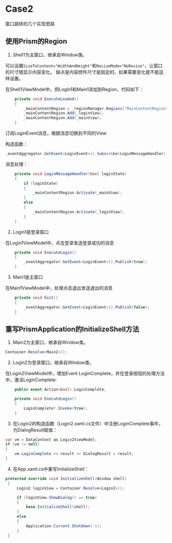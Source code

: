 # Case2

窗口跳转的几个实现思路

## 使用Prism的Region

1. Shell1为主窗口，继承自Window类。

可以设置`SizeToContent="WidthAndHeight"`和`ResizeMode="NoResize"`，让窗口的尺寸随显示内容变化。
缺点是内容控件尺寸是固定的，如果需要变化就不能这样设置。

在Shell1ViewModel中，把Login1和Main1添加到Region，代码如下：

```csharp
    private void ExecuteLoaded()
    {
        _mainContentRegion = _regionManager.Regions["MainContentRegion"];
        _mainContentRegion.Add(_loginView);
        _mainContentRegion.Add(_mainView);
    }
```
订阅LoginEvent消息，根据消息切换到不同的View

构造函数：

```csharp
_eventAggregator.GetEvent<LoginEvent>().Subscribe(LoginMessageHandler);
```
消息处理：

```csharp
    private void LoginMessageHandler(bool loginState)
    {
        if (loginState)
        {
            _mainContentRegion.Activate(_mainView);
        }
        else
        {
            _mainContentRegion.Activate(_loginView);
        }
    }
```

2. Login1是登录窗口

在Login1ViewModel中，点击登录发送登录成功的消息
```csharp
    private void ExecuteLogin()
    {
        _eventAggregator.GetEvent<LoginEvent>().Publish(true);
    }
```

3. Main1是主窗口

在Main1ViewModel中，处理点击退出发送退出的消息

```csharp
    private void Exit()
    {
        _eventAggregator.GetEvent<LoginEvent>().Publish(false);
    }
```

## 重写PrismApplication的InitializeShell方法

1. Main2为主窗口，继承自Window类。

```csharp
Container.Resolve<Main2>();
```

2. Login2为登录窗口，继承自Window类。

在Login2ViewModel中，增加Event LoginComplete，并在登录按钮的处理方法中，激活LoginComplete:

```csharp
    public event Action<bool> LoginComplete;

    private void ExecuteLogin()
    {
        LoginComplete?.Invoke(true);
    }
```

3. 在Login2的构造函数（Login2.xaml.cs文件）中注册LoginComplete事件，为DialogResult赋值：

```csharp
var vm = DataContext as Login2ViewModel;
if (vm != null)
{
    vm.LoginComplete += result => DialogResult = result;
}
```

4. 在App.xaml.cs中重写InitializeShell：

```csharp
protected override void InitializeShell(Window shell)
 {
     Login2 loginView = Container.Resolve<Login2>();

     if (loginView.ShowDialog() == true)
     {
         base.InitializeShell(shell);
     }
     else
     {
         Application.Current.Shutdown(-1);
     }
 }
 ```